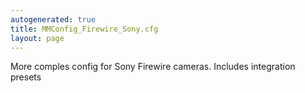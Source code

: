 ```yaml
---
autogenerated: true
title: MMConfig_Firewire_Sony.cfg
layout: page
---
```


More comples config for Sony Firewire cameras. Includes integration
presets
